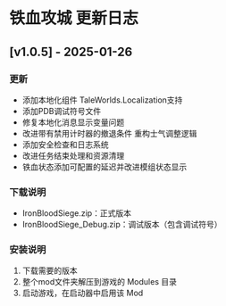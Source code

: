 # 铁血攻城 更新日志

## [v1.0.5] - 2025-01-26

### 更新
- 添加本地化组件 TaleWorlds.Localization支持
- 添加PDB调试符号文件
- 修复本地化消息显示变量问题
- 改进带有禁用计时器的撤退条件 重构士气调整逻辑
- 添加安全检查和日志系统
- 改进任务结束处理和资源清理
- 铁血状态添加可配置的延迟并改进模组状态显示


### 下载说明
- IronBloodSiege.zip：正式版本
- IronBloodSiege_Debug.zip：调试版本（包含调试符号）

### 安装说明
1. 下载需要的版本
2. 整个mod文件夹解压到游戏的 Modules 目录
3. 启动游戏，在启动器中启用该 Mod 